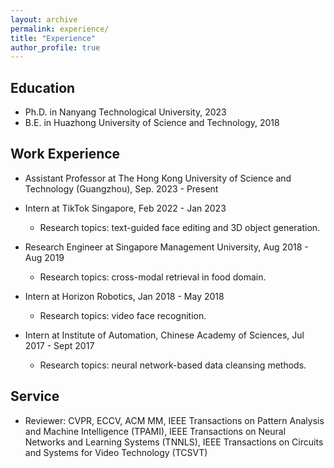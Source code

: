 ```yaml
---
layout: archive
permalink: experience/
title: "Experience"
author_profile: true
---
```



## Education

* Ph.D. in Nanyang Technological University, 2023
* B.E. in Huazhong University of Science and Technology, 2018


## Work Experience
* Assistant Professor at The Hong Kong University of Science and Technology (Guangzhou), Sep. 2023 - Present


* Intern at TikTok Singapore, Feb 2022 - Jan 2023
  * Research topics: text-guided face editing and 3D object generation.

* Research Engineer at Singapore Management University, Aug 2018 - Aug 2019
  * Research topics: cross-modal retrieval in food domain.

* Intern at Horizon Robotics, Jan 2018 - May 2018
  * Research topics: video face recognition.

* Intern at Institute of Automation, Chinese Academy of Sciences, Jul 2017 - Sept 2017
  * Research topics: neural network-based data cleansing methods.


## Service
* Reviewer: CVPR, ECCV, ACM MM, IEEE Transactions on Pattern Analysis and Machine Intelligence (TPAMI), IEEE Transactions on Neural Networks and Learning Systems (TNNLS), IEEE Transactions on Circuits and Systems for Video Technology (TCSVT)
